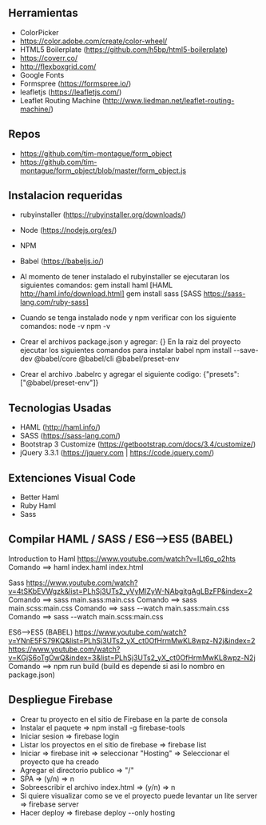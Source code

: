## Herramientas
- ColorPicker
- https://color.adobe.com/create/color-wheel/
- HTML5 Boilerplate (https://github.com/h5bp/html5-boilerplate)
- https://coverr.co/
- http://flexboxgrid.com/
- Google Fonts
- Formspree (https://formspree.io/)
- leafletjs (https://leafletjs.com/)
- Leaflet Routing Machine (http://www.liedman.net/leaflet-routing-machine/)


## Repos
- https://github.com/tim-montague/form_object
- https://github.com/tim-montague/form_object/blob/master/form_object.js


## Instalacion requeridas
- rubyinstaller (https://rubyinstaller.org/downloads/)
- Node (https://nodejs.org/es/)
- NPM
- Babel (https://babeljs.io/)

- Al momento de tener instalado el rubyinstaller se ejecutaran los siguientes comandos:
gem install haml [HAML http://haml.info/download.html]
gem install sass [SASS https://sass-lang.com/ruby-sass]

- Cuando se tenga instalado node y npm verificar con los siguiente comandos:
node -v
npm -v

- Crear el archivos package.json y agregar: {}
En la raiz del proyecto ejecutar los siguientes comandos para instalar babel
npm install --save-dev @babel/core @babel/cli @babel/preset-env

- Crear el archivo .babelrc y agregar el siguiente codigo:
{"presets": ["@babel/preset-env"]}

## Tecnologias Usadas
- HAML (http://haml.info/)
- SASS (https://sass-lang.com/)
- Bootstrap 3 Customize (https://getbootstrap.com/docs/3.4/customize/)
- jQuery 3.3.1 (https://jquery.com | https://code.jquery.com/)

## Extenciones Visual Code
- Better Haml
- Ruby Haml
- Sass

## Compilar HAML / SASS / ES6-->ES5 (BABEL)
Introduction to Haml
https://www.youtube.com/watch?v=ILt6q_o2hts
Comando ==> haml index.haml index.html

Sass
https://www.youtube.com/watch?v=4tSKbEVWgzk&list=PLhSj3UTs2_yVyMlZyW-NAbgjtgAgLBzFP&index=2
Comando ==> sass main.sass:main.css 
Comando ==> sass main.scss:main.css 
Comando ==> sass --watch main.sass:main.css
Comando ==> sass --watch main.scss:main.css

ES6-->ES5 (BABEL)
https://www.youtube.com/watch?v=YNnE5FS79KQ&list=PLhSj3UTs2_yX_ct0OfHrmMwKL8wpz-N2j&index=2
https://www.youtube.com/watch?v=KGjS6oTgOwQ&index=3&list=PLhSj3UTs2_yX_ct0OfHrmMwKL8wpz-N2j
Comando ==> npm run build (build es depende si asi lo nombro en package.json)

## Despliegue Firebase
- Crear tu proyecto en el sitio de Firebase en la parte de consola
- Instalar el paquete => npm install -g firebase-tools
- Iniciar sesion => firebase login
- Listar los proyectos en el sitio de firebase => firebase list
- Iniciar => firebase init => seleccionar "Hosting" => Seleccionar el proyecto que ha creado
- Agregar el directorio publico => "/"
- SPA => (y/n) => n
- Sobreescribir el archivo index.html => (y/n) => n
- Si quiere visualizar como se ve el proyecto puede levantar un lite server => firebase server
- Hacer deploy => firebase deploy --only hosting